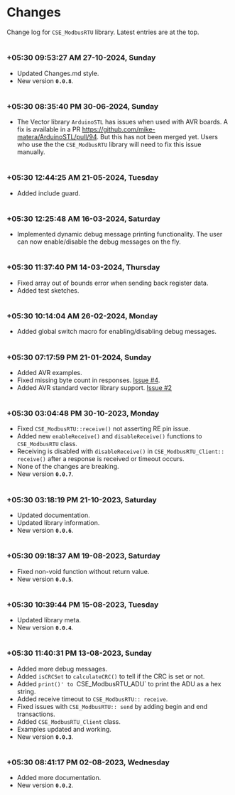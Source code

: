 
# Changes

Change log for `CSE_ModbusRTU` library. Latest entries are at the top.


#
### **+05:30 09:53:27 AM 27-10-2024, Sunday**

  - Updated Changes.md style.
  - New version **`0.0.8`**.

#
### **+05:30 08:35:40 PM 30-06-2024, Sunday**

  - The Vector library `ArduinoSTL` has issues when used with AVR boards. A fix is available in a PR https://github.com/mike-matera/ArduinoSTL/pull/94. But this has not been merged yet. Users who use the the `CSE_ModbusRTU` library will need to fix this issue manually.

#
### **+05:30 12:44:25 AM 21-05-2024, Tuesday**

  - Added include guard.

#
### **+05:30 12:25:48 AM 16-03-2024, Saturday**

  - Implemented dynamic debug message printing functionality. The user can now enable/disable the debug messages on the fly.

#
### **+05:30 11:37:40 PM 14-03-2024, Thursday**

  - Fixed array out of bounds error when sending back register data.
  - Added test sketches.

#
### **+05:30 10:14:04 AM 26-02-2024, Monday**

  - Added global switch macro for enabling/disabling debug messages.

#
### **+05:30 07:17:59 PM 21-01-2024, Sunday**

  - Added AVR examples.
  - Fixed missing byte count in responses. [Issue #4](https://github.com/CIRCUITSTATE/CSE_ModbusRTU/issues/4).
  - Added AVR standard vector library support. [Issue #2](https://github.com/CIRCUITSTATE/CSE_ModbusRTU/issues/2)

#
### **+05:30 03:04:48 PM 30-10-2023, Monday**

  - Fixed `CSE_ModbusRTU::receive()` not asserting RE pin issue.
  - Added new `enableReceive()` and `disableReceive()` functions to `CSE_ModbusRTU` class.
  - Receiving is disabled with `disableReceive()` in `CSE_ModbusRTU_Client:: receive()` after a response is received or timeout occurs.
  - None of the changes are breaking.
  - New version **`0.0.7`**.

#
### **+05:30 03:18:19 PM 21-10-2023, Saturday**

  - Updated documentation.
  - Updated library information.
  - New version **`0.0.6`**.

#
### **+05:30 09:18:37 AM 19-08-2023, Saturday**

  - Fixed non-void function without return value.
  - New version **`0.0.5`**.

#
### **+05:30 10:39:44 PM 15-08-2023, Tuesday**

  - Updated library meta.
  - New version **`0.0.4`**.

#
### **+05:30 11:40:31 PM 13-08-2023, Sunday**

  - Added more debug messages.
  - Added `isCRCSet` to `calculateCRC()` to tell if the CRC is set or not.
  - Added `print()' to `CSE_ModbusRTU_ADU` to print the ADU as a hex string.
  - Added receive timeout to `CSE_ModbusRTU:: receive`.
  - Fixed issues with `CSE_ModbusRTU:: send` by adding begin and end transactions.
  - Added `CSE_ModbusRTU_Client` class.
  - Examples updated and working.
  - New version **`0.0.3`**.

#
### **+05:30 08:41:17 PM 02-08-2023, Wednesday**

  - Added more documentation.
  - New version **`0.0.2`**.

